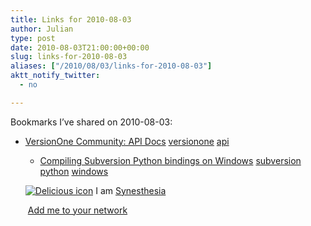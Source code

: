```yaml
---
title: Links for 2010-08-03
author: Julian
type: post
date: 2010-08-03T21:00:00+00:00
slug: links-for-2010-08-03 
aliases: ["/2010/08/03/links-for-2010-08-03"]
aktt_notify_twitter:
  - no

---
```

Bookmarks I&#8217;ve shared on 2010-08-03:

  * [VersionOne Community: API Docs][1] 
    [versionone][2] [api][3] </li> 
    
      * [Compiling Subversion Python bindings on Windows][4] 
        [subversion][5] [python][6] [windows][7] </li> </ul> 
        
        <p class="deliciouslink">
          <a href="https://del.icio.us/synesthesia" title="See all my bookmarks on del.icio.us"><img src="https://www.synesthesia.co.uk/images/deliciousicon.jpg" alt="Delicious icon" /></a>&nbsp;I am <a href="https://del.icio.us/synesthesia" title="See all my bookmarks on del.icio.us">Synesthesia</a>
        </p>
        
        <p class="deliciouslink">
          <a href="https://del.icio.us/network?add=synesthesia" title="Add me to your del.icio.us network"><img src="https://www.synesthesia.co.uk/images/add.gif" alt="" /></a>&nbsp;<a href="https://del.icio.us/network?add=synesthesia" title="Add me to your del.icio.us network">Add me to your network</a>
        </p>

 [1]: https://community.versionone.com/sdk/DetailedDocumentation/Forms/AllItems.aspx?RootFolder=/sdk/DetailedDocumentation/SDK%20.Net
 [2]: https://delicious.com/synesthesia/versionone
 [3]: https://delicious.com/synesthesia/api
 [4]: https://www.lejordet.com/2009/03/compiling-subversion-python-bindings-on-windows
 [5]: https://delicious.com/synesthesia/subversion
 [6]: https://delicious.com/synesthesia/python
 [7]: https://delicious.com/synesthesia/windows